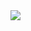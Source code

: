<!--
<div>
  <a href="https://gmedeiros.net">
   <img height="180em" src="https://github-readme-stats.vercel.app/api/top-langs/?username=gmedeirosnet&theme=dracula&show_icons=true&include_all_commits=true&count_private=true"/>
   <img height="180em" src="https://github-readme-stats.vercel.app/api?username=gmedeirosnet&theme=dracula&show_icons=true&include_all_commits=true&count_private=true"/>
  </a>
</div>  
-->

  <div>
    <a href="https://linkedin.com/in/gmedeiros">
      <img src="https://i0.wp.com/gmedeiros.net/wp-content/uploads/2022/04/tech-icons.png?resize=768%2C709&ssl=1">
    </a>
  </div>
